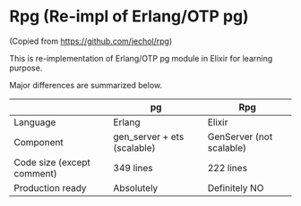 # Rpg (Re-impl of Erlang/OTP pg)

(Copied from https://github.com/jechol/rpg)

This is re-implementation of Erlang/OTP pg module in Elixir for learning purpose.

Major differences are summarized below.

|                            	| pg                          	| Rpg                      	|
|----------------------------	|-----------------------------	|--------------------------	|
| Language                   	| Erlang                      	| Elixir                   	|
| Component                  	| gen_server + ets (scalable) 	| GenServer (not scalable) 	|
| Code size (except comment) 	| 349 lines                   	| 222 lines                	|
| Production ready           	| Absolutely                  	| Definitely NO            	|